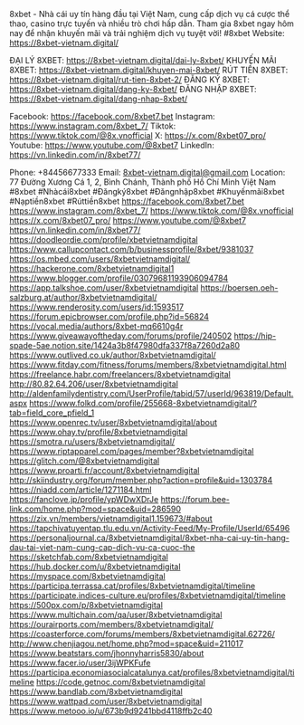 8xbet - Nhà cái uy tín hàng đầu tại Việt Nam, cung cấp dịch vụ cá cược thể thao, casino trực tuyến và nhiều trò chơi hấp dẫn. Tham gia 8xbet ngay hôm nay để nhận khuyến mãi và trải nghiệm dịch vụ tuyệt vời! #8xbet
Website: https://8xbet-vietnam.digital/

ĐẠI LÝ 8XBET: https://8xbet-vietnam.digital/dai-ly-8xbet/
KHUYẾN MÃI 8XBET: https://8xbet-vietnam.digital/khuyen-mai-8xbet/
RÚT TIỀN 8XBET: https://8xbet-vietnam.digital/rut-tien-8xbet-2/
ĐĂNG KÝ 8XBET: https://8xbet-vietnam.digital/dang-ky-8xbet/
ĐĂNG NHẬP 8XBET: https://8xbet-vietnam.digital/dang-nhap-8xbet/

Facebook: https://facebook.com/8xbet7.bet
Instagram: https://www.instagram.com/8xbet_7/
Tiktok: https://www.tiktok.com/@8x.vnofficial
X: https://x.com/8xbet07_pro/
Youtube: https://www.youtube.com/@8xbet7
LinkedIn: https://vn.linkedin.com/in/8xbet77/


Phone: +84456677333
Email: 8xbet-vietnam.digital@gmail.com
Location: 77 Đường Xương Cá 1, 2, Bình Chánh, Thành phố Hồ Chí Minh Việt Nam
#8xbet #Nhàcái8xbet #Đăngký8xbet #Đăngnhập8xbet #Khuyếnmãi8xbet #Nạptiền8xbet #Rúttiền8xbet
https://facebook.com/8xbet7.bet
https://www.instagram.com/8xbet_7/
https://www.tiktok.com/@8x.vnofficial
https://x.com/8xbet07_pro/
https://www.youtube.com/@8xbet7
https://vn.linkedin.com/in/8xbet77/
https://doodleordie.com/profile/xbetvietnamdigital
https://www.callupcontact.com/b/businessprofile/8xbet/9381037
https://os.mbed.com/users/8xbetvietnamdigital/
https://hackerone.com/8xbetvietnamdigital1
https://www.blogger.com/profile/03079681193906094784
https://app.talkshoe.com/user/8xbetvietnamdigital
https://boersen.oeh-salzburg.at/author/8xbetvietnamdigital/
https://www.renderosity.com/users/id:1593517
https://forum.epicbrowser.com/profile.php?id=56824
https://vocal.media/authors/8xbet-mq6610g4r
https://www.giveawayoftheday.com/forums/profile/240502
https://hip-spade-5ae.notion.site/1424a3b8f47980dfa337f8a7260d2a80
https://www.outlived.co.uk/author/8xbetvietnamdigital/
https://www.fitday.com/fitness/forums/members/8xbetvietnamdigital.html
https://freelance.habr.com/freelancers/8xbetvietnamdigital
http://80.82.64.206/user/8xbetvietnamdigital
http://aldenfamilydentistry.com/UserProfile/tabid/57/userId/963819/Default.aspx
https://www.folkd.com/profile/255668-8xbetvietnamdigital/?tab=field_core_pfield_1
https://www.openrec.tv/user/8xbetvietnamdigital/about
https://www.ohay.tv/profile/8xbetvietnamdigital
https://smotra.ru/users/8xbetvietnamdigital/
https://www.riptapparel.com/pages/member?8xbetvietnamdigital
https://glitch.com/@8xbetvietnamdigital
https://www.proarti.fr/account/8xbetvietnamdigital
http://skiindustry.org/forum/member.php?action=profile&uid=1303784
https://niadd.com/article/1271184.html
https://fanclove.jp/profile/ypWDwXDrJe
https://forum.bee-link.com/home.php?mod=space&uid=286590
https://zix.vn/members/vietnamdigital1.159673/#about
https://tapchivatuyentap.tlu.edu.vn/Activity-Feed/My-Profile/UserId/65496
https://personaljournal.ca/8xbetvietnamdigital/8xbet-nha-cai-uy-tin-hang-dau-tai-viet-nam-cung-cap-dich-vu-ca-cuoc-the
https://sketchfab.com/8xbetvietnamdigital
https://hub.docker.com/u/8xbetvietnamdigital
https://myspace.com/8xbetvietnamdigital
https://participa.terrassa.cat/profiles/8xbetvietnamdigital/timeline
https://participate.indices-culture.eu/profiles/8xbetvietnamdigital/timeline
https://500px.com/p/8xbetvietnamdigital
https://www.multichain.com/qa/user/8xbetvietnamdigital
https://ourairports.com/members/8xbetvietnamdigital/
https://coasterforce.com/forums/members/8xbetvietnamdigital.62726/
http://www.chenjiagou.net/home.php?mod=space&uid=211017
https://www.beatstars.com/jhonnyharris5830/about
https://www.facer.io/user/3ijWPKFufe
https://participa.economiasocialcatalunya.cat/profiles/8xbetvietnamdigital/timeline
https://code.getnoc.com/8xbetvietnamdigital
https://www.bandlab.com/8xbetvietnamdigital
https://www.wattpad.com/user/8xbetvietnamdigital
https://www.metooo.io/u/673b9d9241bbd4118ffb2c40


